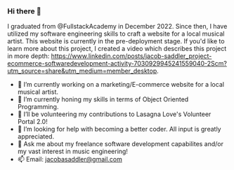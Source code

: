 ### Hi there 👋

I graduated from @FullstackAcademy in December 2022. Since then, I have utilized my software engineering skills to craft a website for a local musical artist. This website is currently in the pre-deployment stage. If you'd like to learn more about this project, I created a video which describes this project in more depth: https://www.linkedin.com/posts/jacob-saddler_project-ecommerce-softwaredevelopment-activity-7030929945241559040-2Scm?utm_source=share&utm_medium=member_desktop.

- 🔭 I’m currently working on a marketing/E-commerce website for a local musical artist.
- 🌱 I’m currently honing my skills in terms of Object Oriented Programming.
- 👯 I’ll be volunteering my contributions to Lasagna Love's Volunteer Portal 2.0!
- 🤔 I’m looking for help with becoming a better coder. All input is greatly appreciated.
- 💬 Ask me about my freelance software development capabilites and/or my vast interest in music engineering!
- 📫 Email: jacobasaddler@gmail.com

